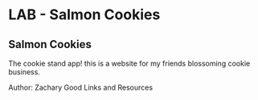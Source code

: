 # LAB - Salmon Cookies

## Salmon Cookies

The cookie stand app! this is a website for my friends blossoming cookie business. 

Author: Zachary Good
Links and Resources
